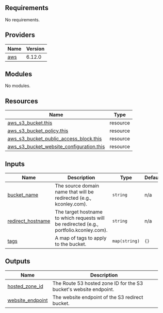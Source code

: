## Requirements

No requirements.

## Providers

| Name | Version |
|------|---------|
| <a name="provider_aws"></a> [aws](#provider\_aws) | 6.12.0 |

## Modules

No modules.

## Resources

| Name | Type |
|------|------|
| [aws_s3_bucket.this](https://registry.terraform.io/providers/hashicorp/aws/latest/docs/resources/s3_bucket) | resource |
| [aws_s3_bucket_policy.this](https://registry.terraform.io/providers/hashicorp/aws/latest/docs/resources/s3_bucket_policy) | resource |
| [aws_s3_bucket_public_access_block.this](https://registry.terraform.io/providers/hashicorp/aws/latest/docs/resources/s3_bucket_public_access_block) | resource |
| [aws_s3_bucket_website_configuration.this](https://registry.terraform.io/providers/hashicorp/aws/latest/docs/resources/s3_bucket_website_configuration) | resource |

## Inputs

| Name | Description | Type | Default | Required |
|------|-------------|------|---------|:--------:|
| <a name="input_bucket_name"></a> [bucket\_name](#input\_bucket\_name) | The source domain name that will be redirected (e.g., kconley.com). | `string` | n/a | yes |
| <a name="input_redirect_hostname"></a> [redirect\_hostname](#input\_redirect\_hostname) | The target hostname to which requests will be redirected (e.g., portfolio.kconley.com). | `string` | n/a | yes |
| <a name="input_tags"></a> [tags](#input\_tags) | A map of tags to apply to the bucket. | `map(string)` | `{}` | no |

## Outputs

| Name | Description |
|------|-------------|
| <a name="output_hosted_zone_id"></a> [hosted\_zone\_id](#output\_hosted\_zone\_id) | The Route 53 hosted zone ID for the S3 bucket's website endpoint. |
| <a name="output_website_endpoint"></a> [website\_endpoint](#output\_website\_endpoint) | The website endpoint of the S3 redirect bucket. |
